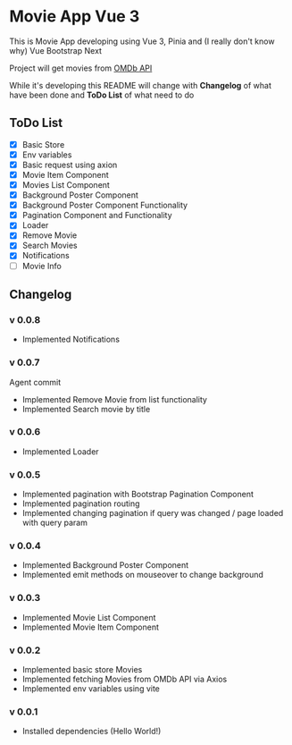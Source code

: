 # Movie App Vue 3

This is Movie App developing using Vue 3, Pinia and (I really don't know why) Vue Bootstrap Next

Project will get movies from [OMDb API](https://www.omdbapi.com/)

While it's developing this README will change with **Changelog** of what have been done and **ToDo List** of what need to do

## ToDo List

-   [x] Basic Store
-   [x] Env variables
-   [x] Basic request using axion
-   [x] Movie Item Component
-   [x] Movies List Component
-   [x] Background Poster Component
-   [x] Background Poster Component Functionality
-   [x] Pagination Component and Functionality
-   [x] Loader
-   [x] Remove Movie
-   [x] Search Movies
-   [x] Notifications
-   [ ] Movie Info

## Changelog

### v 0.0.8

-   Implemented Notifications

### v 0.0.7

Agent commit

-   Implemented Remove Movie from list functionality
-   Implemented Search movie by title

### v 0.0.6

-   Implemented Loader

### v 0.0.5

-   Implemented pagination with Bootstrap Pagination Component
-   Implemented pagination routing
-   Implemented changing pagination if query was changed / page loaded with query param

### v 0.0.4

-   Implemented Background Poster Component
-   Implemented emit methods on mouseover to change background

### v 0.0.3

-   Implemented Movie List Component
-   Implemented Movie Item Component

### v 0.0.2

-   Implemented basic store Movies
-   Implemented fetching Movies from OMDb API via Axios
-   Implemented env variables using vite

### v 0.0.1

-   Installed dependencies (Hello World!)
